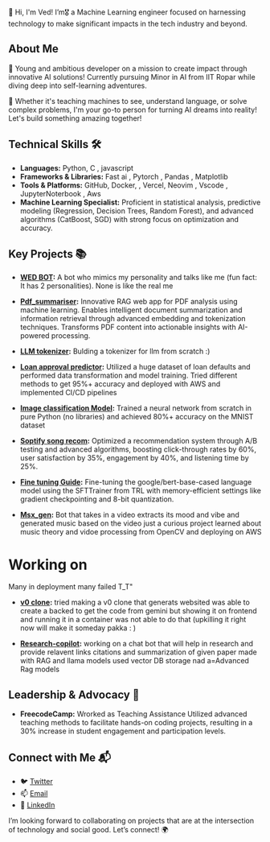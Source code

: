 👋 Hi, I'm Ved! I’m🎖️ a Machine Learning engineer focused on harnessing technology to make significant impacts in the tech industry and beyond.


## About Me
🚀 Young and ambitious developer on a mission to create impact through innovative AI solutions! Currently pursuing Minor in AI from IIT Ropar while diving deep into self-learning adventures.

🔮 Whether it's teaching machines to see, understand language, or solve complex problems, I'm your go-to person for turning AI dreams into reality! Let's build something amazing together!

## Technical Skills 🛠️
- **Languages:** Python, C , javascript 
- **Frameworks & Libraries:** Fast ai , Pytorch , Pandas , Matplotlib
- **Tools & Platforms:** GitHub, Docker, , Vercel, Neovim , Vscode , JupyterNoterbook , Aws
- **Machine Learning Specialist:** Proficient in statistical analysis, predictive modeling (Regression, Decision Trees, Random Forest), and advanced algorithms (CatBoost, SGD) with strong focus on optimization and accuracy.
## Key Projects 📚
- **[WED BOT](https://talktoved.streamlit.app):** A bot who mimics my personality and talks like me (fun fact: It has 2 personalities). None is like the real me
- **[Pdf_summariser](https://github.com/ved1beta/RAG_keyee):** Innovative RAG web app for PDF analysis using machine learning. Enables intelligent document summarization and information retrieval through advanced embedding and tokenization techniques. Transforms PDF content into actionable insights with AI-powered processing.
- **[LLM tokenizer](http://13.202.119.44:8000/):**  Bulding a tokenizer for llm from scratch :)
- **[Loan approval predictor](http://13.202.119.44:4000/):** Utilized a huge dataset of loan defaults and performed data transformation and model training. Tried different methods to get 95%+ accuracy and deployed with AWS and implemented CI/CD pipelines
- **[Image classification Model](https://huggingface.co/spaces/V-E-D/MINST):** Trained a neural network from scratch in pure Python (no libraries) and achieved 80%+ accuracy on the MNIST dataset
- **[Soptify song recom](https://github.com/ved1beta/spotify_recc/tree/main):** Optimized a recommendation system through A/B testing and advanced algorithms, boosting click-through rates by 60%, user satisfaction by 35%, engagement by 40%, and listening time by 25%.
- **[Fine tuning Guide](https://github.com/ved1beta/Fine_tuning):** Fine-tuning the google/bert-base-cased language model using the SFTTrainer from TRL with memory-efficient settings like gradient checkpointing and 8-bit quantization.

- **[Msx_gen](https://github.com/ved1beta/msx_gen):** Bot that takes in a video extracts its mood and vibe and generated music based on the video just a curious project learned about music theory and vidoe processing from OpenCV and deploying on AWS 
# Working on 
Many in deployment many failed T_T"

- **[v0 clone](https://github.com/ved1beta/v.o_clone):** tried making a v0 clone that generats websited was able to create a backed to get the code from gemini but showing it on frontend and running it in a container was not able to do that (upkilling it right now will make it someday pakka : ) 

- **[Research-copilot](https://github.com/ved1beta/research-copilot):** working on a chat bot that will help in research and provide relavent links citations and summarization of given paper made with RAG and llama models used vector DB storage nad a=Advanced Rag models 

## Leadership & Advocacy 🌟
- **FreecodeCamp:** Wrorked as Teaching Assistance Utilized advanced teaching methods to facilitate hands-on coding projects, resulting in a 30% increase in student engagement and participation levels.

## Connect with Me 📬
- 🐦 [Twitter](https://twitter.com/ant_vedaya)
- 📫 [Email](mailto:ved.work2024@gamil.com)
- 🔗 [LinkedIn](https://www.linkedin.com/in/vedant-thote-a9a13332a/)

I’m looking forward to collaborating on projects that are at the intersection of technology and social good. Let’s connect! 🌍

